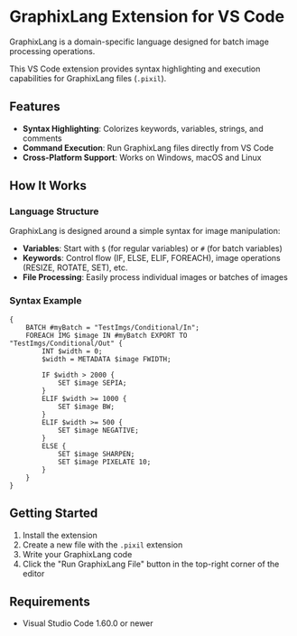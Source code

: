 # GraphixLang Extension for VS Code

GraphixLang is a domain-specific language designed for batch image processing operations. 

This VS Code extension provides syntax highlighting and execution capabilities for GraphixLang files (`.pixil`).

## Features

- **Syntax Highlighting**: Colorizes keywords, variables, strings, and comments
- **Command Execution**: Run GraphixLang files directly from VS Code
- **Cross-Platform Support**: Works on Windows, macOS and Linux

## How It Works

### Language Structure

GraphixLang is designed around a simple syntax for image manipulation:

- **Variables**: Start with `$` (for regular variables) or `#` (for batch variables)
- **Keywords**: Control flow (IF, ELSE, ELIF, FOREACH), image operations (RESIZE, ROTATE, SET), etc.
- **File Processing**: Easily process individual images or batches of images

### Syntax Example

```graphixlang
{
    BATCH #myBatch = "TestImgs/Conditional/In";
    FOREACH IMG $image IN #myBatch EXPORT TO "TestImgs/Conditional/Out" {
        INT $width = 0;
        $width = METADATA $image FWIDTH;
        
        IF $width > 2000 {
            SET $image SEPIA;
        }
        ELIF $width >= 1000 {
            SET $image BW;
        }
        ELIF $width >= 500 {
            SET $image NEGATIVE;
        }
        ELSE {
            SET $image SHARPEN;
            SET $image PIXELATE 10;
        }
    }
}
```

## Getting Started

1. Install the extension
2. Create a new file with the `.pixil` extension
3. Write your GraphixLang code
4. Click the "Run GraphixLang File" button in the top-right corner of the editor

## Requirements

- Visual Studio Code 1.60.0 or newer